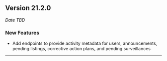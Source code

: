 
## Version 21.2.0
_Date TBD_

### New Features
* Add endpoints to provide activity metadata for users, announcements, pending listings, corrective action plans, and pending surveillances

---
